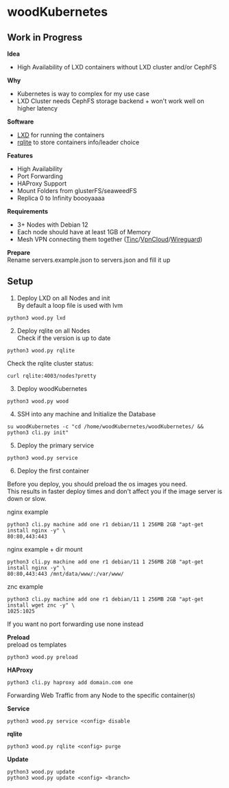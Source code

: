 # woodKubernetes

## Work in Progress

**Idea**<br />
- High Availability of LXD containers without LXD cluster and/or CephFS

**Why**
- Kubernetes is way to complex for my use case
- LXD Cluster needs CephFS storage backend + won't work well on higher latency

**Software**<br />
- [LXD](https://github.com/lxc/lxd) for running the containers
- [rqlite](https://github.com/rqlite/rqlite) to store containers info/leader choice

**Features**<br />
- High Availability
- Port Forwarding
- HAProxy Support
- Mount Folders from glusterFS/seaweedFS
- Replica 0 to Infinity boooyaaaa

**Requirements**
- 3+ Nodes with Debian 12
- Each node should have at least 1GB of Memory
- Mesh VPN connecting them together ([Tinc](https://www.tinc-vpn.org/)/[VpnCloud](https://github.com/dswd/vpncloud)/[Wireguard](https://www.wireguard.com/))

**Prepare**<br />
Rename servers.example.json to servers.json and fill it up<br />

## Setup<br />
1. Deploy LXD on all Nodes and init<br />
By default a loop file is used with lvm
```
python3 wood.py lxd
```
2. Deploy rqlite on all Nodes<br />
Check if the version is up to date
```
python3 wood.py rqlite
```
Check the rqlite cluster status:
```
curl rqlite:4003/nodes?pretty
```
3. Deploy woodKubernetes
```
python3 wood.py wood
```
4. SSH into any machine and Initialize the Database
```
su woodKubernetes -c "cd /home/woodKubernetes/woodKubernetes/ && python3 cli.py init"
```
5. Deploy the primary service
```
python3 wood.py service
```
6. Deploy the first container<br />

Before you deploy, you should preload the os images you need.<br />
This results in faster deploy times and don't affect you if the image server is down or slow.<br />

nginx example
```
python3 cli.py machine add one r1 debian/11 1 256MB 2GB "apt-get install nginx -y" \
80:80,443:443 
```
nginx example + dir mount
```
python3 cli.py machine add one r1 debian/11 1 256MB 2GB "apt-get install nginx -y" \
80:80,443:443 /mnt/data/www/:/var/www/
```
znc example
```
python3 cli.py machine add one r1 debian/11 1 256MB 2GB "apt-get install wget znc -y" \
1025:1025
```
If you want no port forwarding use none instead

**Preload**<br/>
preload os templates
```
python3 wood.py preload
```

**HAProxy**<br/>
```
python3 cli.py haproxy add domain.com one
```
Forwarding Web Traffic from any Node to the specific container(s)

**Service**<br/>
```
python3 wood.py service <config> disable
```

**rqlite**<br/>
```
python3 wood.py rqlite <config> purge
```

**Update**
```
python3 wood.py update
python3 wood.py update <config> <branch>
```
